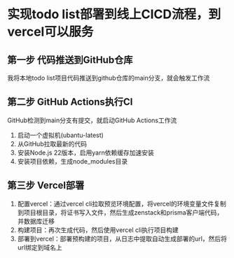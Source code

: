 # 实现todo list部署到线上CICD流程，到vercel可以服务
## 第一步 代码推送到GitHub仓库
我将本地todo list项目代码推送到github仓库的main分支，就会触发工作流
## 第二步 GitHub Actions执行CI
GitHub检测到main分支有提交，就启动GitHub Actions工作流
1. 启动一个虚拟机(ubantu-latest)
2. 从GitHub拉取最新的代码
3. 安装Node.js 22版本，启用yarn依赖缓存加速安装
4. 安装项目依赖，生成node_modules目录
## 第三步 Vercel部署
1. 配置vercel：通过vercel cli拉取预览环境配置，将vercel的环境变量文件复制到项目根目录，将证书写入文件，然后生成zenstack和prisma客户端代码，并数据库迁移
2. 构建项目：再次生成代码，然后使用vercel cli执行项目构建
3. 部署到vercel：部署预构建的项目，从日志中提取自动生成部署的url，然后将url绑定到域名上